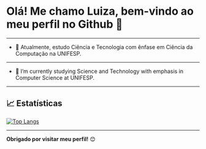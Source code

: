 # Olá! Me chamo Luiza, bem-vindo ao meu perfil no Github 👋

---

- 🌱 Atualmente, estudo Ciência e Tecnologia com ênfase em Ciência da Computação na UNIFESP.

---

- 🌱 I’m currently studying Science and Technology with emphasis in Computer Science at UNIFESP.

---

## 📈 Estatísticas

[![Top Langs](https://github-readme-stats.vercel.app/api/top-langs/?username=souza-luiza&layout=compact)](https://github.com/souza.luiza)

---

**Obrigado por visitar meu perfil!** 😊  

<!--
**souza-luiza/souza-luiza** is a ✨ _special_ ✨ repository because its `README.md` (this file) appears on your GitHub profile.

Here are some ideas to get you started:

- 🔭 I’m currently working on ...
- 🌱 I’m currently learning ...
- 👯 I’m looking to collaborate on ...
- 🤔 I’m looking for help with ...
- 💬 Ask me about ...
- 📫 How to reach me: ...
- 😄 Pronouns: ...
- ⚡ Fun fact: ...
-->
